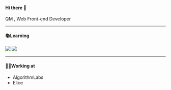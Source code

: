#### Hi there 👋

  QM , Web Front-end Developer

--- 
#### 📚Learning 
<img src="https://img.shields.io/badge/React-61DAFB?style=for-the-badge&logo=React&logoColor=white"/> <img src="https://img.shields.io/badge/Python-3776AB?style=for-the-badge&logo=Python&logoColor=white"> 

--- 

#### 💪🏽Working at
* AlgorithmLabs
* Elice
<!--
--- 
[![Solved.ac Profile](http://mazassumnida.wtf/api/v2/generate_badge?boj=sorlti6952)](https://solved.ac/sorlti6952/)




<!--
**8ark-dev/8ark-dev** is a ✨ _special_ ✨ repository because its `README.md` (this file) appears on your GitHub profile.

Here are some ideas to get you started:

- 🔭 I’m currently working on ...
- 🌱 I’m currently learning ...
- 👯 I’m looking to collaborate on ...
- 🤔 I’m looking for help with ...
- 💬 Ask me about ...
- 📫 How to reach me: ...
- 😄 Pronouns: ...
- ⚡ Fun fact: ...
-->
